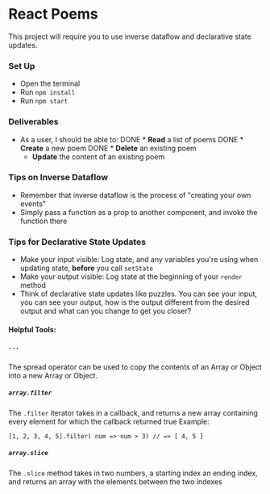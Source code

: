 # React Poems

This project will require you to use inverse dataflow and declarative state updates.

### Set Up 
* Open the terminal
* Run `npm install`
* Run `npm start`

### Deliverables
* As a user, I should be able to:
   DONE * **Read** a list of poems
   DONE * **Create** a new poem
   DONE * **Delete** an existing poem
    * **Update** the content of an existing poem
    
### Tips on Inverse Dataflow
* Remember that inverse dataflow is the process of "creating your own events"
* Simply pass a function as a prop to another component, and invoke the function there

### Tips for Declarative State Updates
* Make your input visible: Log state, and any variables you're using when updating state, **before** you call `setState`
* Make your output visible: Log state at the beginning of your `render` method
* Think of declarative state updates like puzzles. You can see your input, you can see your output, how is the output different from the desired output and what can you change to get you closer?

#### Helpful Tools:

##### `...`
The spread operator can be used to copy the contents of an Array or Object into a new Array or Object.

##### `array.filter` 
The `.filter` iterator takes in a callback, and returns a new array containing every element for which the callback returned true
Example:
```
[1, 2, 3, 4, 5].filter( num => num > 3) // => [ 4, 5 ]
```

##### `array.slice`
The `.slice` method takes in two numbers, a starting index an ending index, and returns an array with the elements between the two indexes